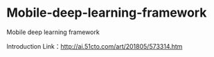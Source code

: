 # Mobile-deep-learning-framework
Mobile deep learning framework

Introduction Link：http://ai.51cto.com/art/201805/573314.htm
